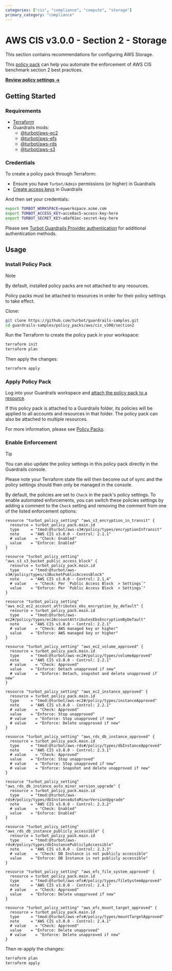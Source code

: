 ```yaml
---
categories: ["cis", "compliance", "compute", "storage"]
primary_category: "compliance"
---
```


# AWS CIS v3.0.0 - Section 2 - Storage

This section contains recommendations for configuring AWS Storage.

This [policy pack](https://turbot.com/guardrails/docs/concepts/resources/policy-packs) can help you automate the enforcement of AWS CIS benchmark section 2 best practices.

**[Review policy settings →](https://hub.guardrails.turbot.com/policy-packs/aws_cis_v300_section2/settings)**

## Getting Started

### Requirements

- [Terraform](https://developer.hashicorp.com/terraform/install)
- Guardrails mods:
  - [@turbot/aws-ec2](https://hub.guardrails.turbot.com/mods/aws/mods/aws-ec2)
  - [@turbot/aws-efs](https://hub.guardrails.turbot.com/mods/aws/mods/aws-efs)
  - [@turbot/aws-rds](https://hub.guardrails.turbot.com/mods/aws/mods/aws-rds)
  - [@turbot/aws-s3](https://hub.guardrails.turbot.com/mods/aws/mods/aws-s3)

### Credentials

To create a policy pack through Terraform:

- Ensure you have `Turbot/Admin` permissions (or higher) in Guardrails
- [Create access keys](https://turbot.com/guardrails/docs/guides/iam/access-keys#generate-a-new-guardrails-api-access-key) in Guardrails

And then set your credentials:

```sh
export TURBOT_WORKSPACE=myworkspace.acme.com
export TURBOT_ACCESS_KEY=acce6ac5-access-key-here
export TURBOT_SECRET_KEY=a8af61ec-secret-key-here
```

Please see [Turbot Guardrails Provider authentication](https://registry.terraform.io/providers/turbot/turbot/latest/docs#authentication) for additional authentication methods.

## Usage

### Install Policy Pack

> [!NOTE]
> By default, installed policy packs are not attached to any resources.
>
> Policy packs must be attached to resources in order for their policy settings to take effect.

Clone:

```sh
git clone https://github.com/turbot/guardrails-samples.git
cd guardrails-samples/policy_packs/aws/cis_v300/section2
```

Run the Terraform to create the policy pack in your workspace:

```sh
terraform init
terraform plan
```

Then apply the changes:

```sh
terraform apply
```

### Apply Policy Pack

Log into your Guardrails workspace and [attach the policy pack to a resource](https://turbot.com/guardrails/docs/guides/policy-packs#attach-a-policy-pack-to-a-resource).

If this policy pack is attached to a Guardrails folder, its policies will be applied to all accounts and resources in that folder. The policy pack can also be attached to multiple resources.

For more information, please see [Policy Packs](https://turbot.com/guardrails/docs/concepts/resources/policy-packs).

### Enable Enforcement

> [!TIP]
> You can also update the policy settings in this policy pack directly in the Guardrails console.
>
> Please note your Terraform state file will then become out of sync and the policy settings should then only be managed in the console.

By default, the policies are set to `Check` in the pack's policy settings. To enable automated enforcements, you can switch these policies settings by adding a comment to the `Check` setting and removing the comment from one of the listed enforcement options:

```hcl
resource "turbot_policy_setting" "aws_s3_encryption_in_transit" {
  resource = turbot_policy_pack.main.id
  type     = "tmod:@turbot/aws-s3#/policy/types/encryptionInTransit"
  note     = "AWS CIS v3.0.0 - Control: 2.1.1"
  # value    = "Check: Enabled"
  value    = "Enforce: Enabled"
}

resource "turbot_policy_setting" "aws_s3_s3_bucket_public_access_block" {
  resource = turbot_policy_pack.main.id
  type     = "tmod:@turbot/aws-s3#/policy/types/s3BucketPublicAccessBlock"
  note     = "AWS CIS v3.0.0 - Control: 2.1.4"
  # value    = "Check: Per `Public Access Block  > Settings`"
  value    = "Enforce: Per `Public Access Block  > Settings`"
}

resource "turbot_policy_setting" "aws_ec2_ec2_account_attributes_ebs_encryption_by_default" {
  resource = turbot_policy_pack.main.id
  type     = "tmod:@turbot/aws-ec2#/policy/types/ec2AccountAttributesEbsEncryptionByDefault"
  note     = "AWS CIS v3.0.0 - Control: 2.2.1"
  # value    = "Check: AWS managed key or higher"
  value    = "Enforce: AWS managed key or higher"
}

resource "turbot_policy_setting" "aws_ec2_volume_approved" {
  resource = turbot_policy_pack.main.id
  type     = "tmod:@turbot/aws-ec2#/policy/types/volumeApproved"
  note     = "AWS CIS v3.0.0 - Control: 2.2.1"
  # value    = "Check: Approved"
  value    = "Enforce: Detach unapproved if new"
  # value    = "Enforce: Detach, snapshot and delete unapproved if new"
}

resource "turbot_policy_setting" "aws_ec2_instance_approved" {
  resource = turbot_policy_pack.main.id
  type     = "tmod:@turbot/aws-ec2#/policy/types/instanceApproved"
  note     = "AWS CIS v3.0.0 - Control: 2.2.1"
  # value    = "Check: Approved"
  value    = "Enforce: Stop unapproved"
  # value    = "Enforce: Stop unapproved if new"
  # value    = "Enforce: Delete unapproved if new"
}

resource "turbot_policy_setting" "aws_rds_db_instance_approved" {
  resource = turbot_policy_pack.main.id
  type     = "tmod:@turbot/aws-rds#/policy/types/dbInstanceApproved"
  note     = "AWS CIS v3.0.0 - Control: 2.3.1"
  # value    = "Check: Approved"
  value    = "Enforce: Stop unapproved"
  # value    = "Enforce: Stop unapproved if new"
  # value    = "Enforce: Snapshot and delete unapproved if new"
}

resource "turbot_policy_setting" "aws_rds_db_instance_auto_minor_version_upgrade" {
  resource = turbot_policy_pack.main.id
  type     = "tmod:@turbot/aws-rds#/policy/types/dbInstanceAutoMinorVersionUpgrade"
  note     = "AWS CIS v3.0.0 - Control: 2.3.2"
  # value    = "Check: Enabled"
  value    = "Enforce: Enabled"
}

resource "turbot_policy_setting" "aws_rds_db_instance_publicly_accessible" {
  resource = turbot_policy_pack.main.id
  type     = "tmod:@turbot/aws-rds#/policy/types/dbInstancePubliclyAccessible"
  note     = "AWS CIS v3.0.0 - Control: 2.3.3"
  # value    = "Check: DB Instance is not publicly accessible"
  value    = "Enforce: DB Instance is not publicly accessible"
}

resource "turbot_policy_setting" "aws_efs_file_system_approved" {
  resource = turbot_policy_pack.main.id
  type     = "tmod:@turbot/aws-efs#/policy/types/fileSystemApproved"
  note     = "AWS CIS v3.0.0 - Control: 2.4.1"
  # value    = "Check: Approved"
  value    = "Enforce: Delete unapproved if new"
}

resource "turbot_policy_setting" "aws_efs_mount_target_approved" {
  resource = turbot_policy_pack.main.id
  type     = "tmod:@turbot/aws-efs#/policy/types/mountTargetApproved"
  note     = "AWS CIS v3.0.0 - Control: 2.4.1"
  # value    = "Check: Approved"
  value    = "Enforce: Delete unapproved"
  # value    = "Enforce: Delete unapproved if new"
}
```

Then re-apply the changes:

```sh
terraform plan
terraform apply
```
